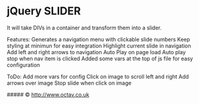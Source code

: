 # jQuery SLIDER

It will take DIVs in a container and transform them into a slider.

Features:
Generates a navigation menu with clickable slide numbers
Keep styling at minimun for easy integration
Highlight current slide in navigation
Add left and right arrows to navigation
Auto Play on page load
Auto play stop when nav item is clicked
Added some vars at the top of js file for easy configuration

ToDo:
Add more vars for config
Click on image to scroll left and right
Add arrows over image
Stop slide when click on image

##### &copy; http://www.octav.co.uk